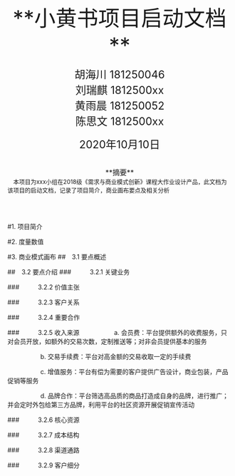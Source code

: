 <center><font size=10>**小黄书项目启动文档**</font></center>
<br>
<center><font size=5>胡海川 181250046</font></center>
<center><font size=5>刘瑞麒 1812500xx</font></center>
<center><font size=5>黄雨晨 181250052</font></center>
<center><font size=5>陈思文 1812500xx</font></center>
<br>
<center><font size=5>2020年10月10日</font></center>
<br><br>
<center><font size=3>**摘要**</font></center>
<left><font size=2>&emsp;本项目为xxx小组在2018级《需求与商业模式创新》课程大作业设计产品，此文档为该项目的启动文档，记录了项目简介，商业画布要点及相关分析</font></left>    

<br><br>

#1. 项目简介

#2. 度量数值

#3. 商业模式画布
##&emsp;3.1 要点概述

##&emsp;3.2 要点介绍
###&emsp;&emsp;&emsp;3.2.1 关键业务

###&emsp;&emsp;&emsp;3.2.2 价值主张

###&emsp;&emsp;&emsp;3.2.3 客户关系

###&emsp;&emsp;&emsp;3.2.4 重要合作

###&emsp;&emsp;&emsp;3.2.5 收入来源
&emsp;&emsp;&emsp;&emsp;&emsp;
a. 会员费：平台提供额外的收费服务，只对会员开放，如额外的交易次数，定制推送等；对非会员提供基本的服务

&emsp;&emsp;&emsp;&emsp;&emsp;
b. 交易手续费：平台对高金额的交易收取一定的手续费

&emsp;&emsp;&emsp;&emsp;&emsp;
c. 增值服务：平台有偿为需要的客户提供广告设计，商业包装，产品促销等服务

&emsp;&emsp;&emsp;&emsp;&emsp;
d. 品牌合作：平台筛选高品质的商品打造成自身的品牌，进行推广；并会定时外包给第三方品牌，利用平台的社区资源开展促销宣传活动

###&emsp;&emsp;&emsp;3.2.6 核心资源

###&emsp;&emsp;&emsp;3.2.7 成本结构

###&emsp;&emsp;&emsp;3.2.8 渠道通路

###&emsp;&emsp;&emsp;3.2.9 客户细分

